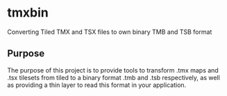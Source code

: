 # tmxbin
Converting Tiled TMX and TSX files to own binary TMB and TSB format

## Purpose

The purpose of this project is to provide tools to transform .tmx maps and .tsx tilesets from tiled
to a binary format .tmb and .tsb respectively, as well as providing a thin layer to read this format
in your application.
